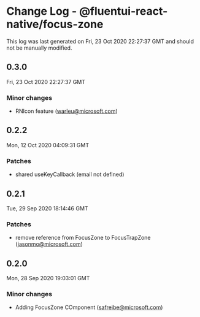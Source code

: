 # Change Log - @fluentui-react-native/focus-zone

This log was last generated on Fri, 23 Oct 2020 22:27:37 GMT and should not be manually modified.

<!-- Start content -->

## 0.3.0

Fri, 23 Oct 2020 22:27:37 GMT

### Minor changes

- RNIcon feature (warleu@microsoft.com)

## 0.2.2

Mon, 12 Oct 2020 04:09:31 GMT

### Patches

- shared useKeyCallback (email not defined)

## 0.2.1

Tue, 29 Sep 2020 18:14:46 GMT

### Patches

- remove reference from FocusZone to FocusTrapZone (jasonmo@microsoft.com)

## 0.2.0

Mon, 28 Sep 2020 19:03:01 GMT

### Minor changes

- Adding FocusZone COmponent (safreibe@microsoft.com)
